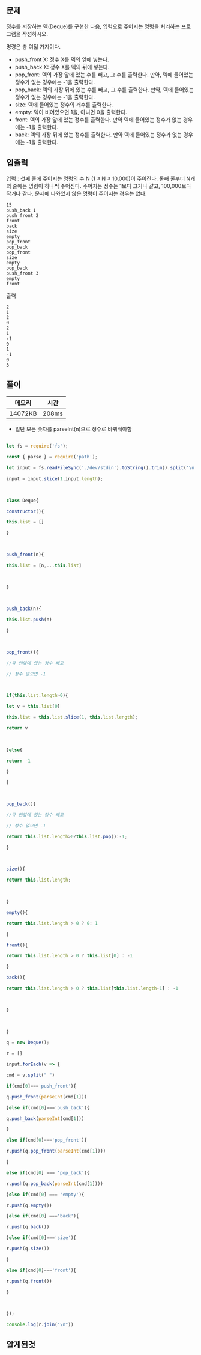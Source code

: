 

## 문제

정수를 저장하는 덱(Deque)를 구현한 다음, 입력으로 주어지는 명령을 처리하는 프로그램을 작성하시오.

명령은 총 여덟 가지이다.

- push_front X: 정수 X를 덱의 앞에 넣는다.
- push_back X: 정수 X를 덱의 뒤에 넣는다.
- pop_front: 덱의 가장 앞에 있는 수를 빼고, 그 수를 출력한다. 만약, 덱에 들어있는 정수가 없는 경우에는 -1을 출력한다.
- pop_back: 덱의 가장 뒤에 있는 수를 빼고, 그 수를 출력한다. 만약, 덱에 들어있는 정수가 없는 경우에는 -1을 출력한다.
- size: 덱에 들어있는 정수의 개수를 출력한다.
- empty: 덱이 비어있으면 1을, 아니면 0을 출력한다.
- front: 덱의 가장 앞에 있는 정수를 출력한다. 만약 덱에 들어있는 정수가 없는 경우에는 -1을 출력한다.
- back: 덱의 가장 뒤에 있는 정수를 출력한다. 만약 덱에 들어있는 정수가 없는 경우에는 -1을 출력한다.

## 입출력 


입력 : 첫째 줄에 주어지는 명령의 수 N (1 ≤ N ≤ 10,000)이 주어진다. 둘째 줄부터 N개의 줄에는 명령이 하나씩 주어진다. 주어지는 정수는 1보다 크거나 같고, 100,000보다 작거나 같다. 문제에 나와있지 않은 명령이 주어지는 경우는 없다.

```
15
push_back 1
push_front 2
front
back
size
empty
pop_front
pop_back
pop_front
size
empty
pop_back
push_front 3
empty
front
```



출력 
```
2
1
2
0
2
1
-1
0
1
-1
0
3
```

## 풀이


| 메모리  | 시간  |
| ------- | ----- |
| 14072KB | 208ms |
- 일단 모든 숫자를 parseInt(n)으로 정수로 바꿔줘야함

```js
  
let fs = require('fs');

const { parse } = require('path');

let input = fs.readFileSync('./dev/stdin').toString().trim().split('\n');

input = input.slice(1,input.length);

  

class Deque{

constructor(){

this.list = []

}

  

push_front(n){

this.list = [n,...this.list]

  

}

  

push_back(n){

this.list.push(n)

}

  

pop_front(){

//큐 맨앞에 있는 정수 빼고

// 정수 없으면 -1

  

if(this.list.length>0){

let v = this.list[0]

this.list = this.list.slice(1, this.list.length);

return v

  

}else{

return -1

}

}

  

pop_back(){

//큐 맨앞에 있는 정수 빼고

// 정수 없으면 -1

return this.list.length>0?this.list.pop():-1;

}

  

size(){

return this.list.length;

  

}

empty(){

return this.list.length > 0 ? 0: 1

}

front(){

return this.list.length > 0 ? this.list[0] : -1

}

back(){

return this.list.length > 0 ? this.list[this.list.length-1] : -1

  

}

  

}

q = new Deque();

r = []

input.forEach(v => {

cmd = v.split(" ")

if(cmd[0]==='push_front'){

q.push_front(parseInt(cmd[1]))

}else if(cmd[0]==='push_back'){

q.push_back(parseInt(cmd[1]))

}

else if(cmd[0]==='pop_front'){

r.push(q.pop_front(parseInt(cmd[1])))

}

else if(cmd[0] === 'pop_back'){

r.push(q.pop_back(parseInt(cmd[1])))

}else if(cmd[0] === 'empty'){

r.push(q.empty())

}else if(cmd[0] ==='back'){

r.push(q.back())

}else if(cmd[0]==='size'){

r.push(q.size())

}

else if(cmd[0]==='front'){

r.push(q.front())

}

  

});

console.log(r.join("\n"))
```
## 알게된것

